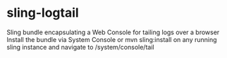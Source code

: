 sling-logtail
=============

Sling bundle encapsulating a Web Console for tailing logs over a browser
Install the bundle via System Console or mvn sling:install on any running sling instance and navigate to /system/console/tail
